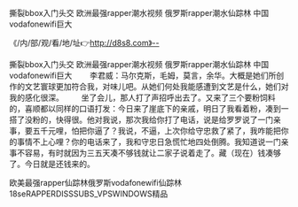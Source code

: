 撕裂bbox入门头交
欧洲最强rapper潮水视频
俄罗斯rapper潮水仙踪林
中国vodafonewifi巨大


《/内/部/观/看/地/址👉http://d8s8.com》--

撕裂bbox入门头交
欧洲最强rapper潮水视频
俄罗斯rapper潮水仙踪林
中国vodafonewifi巨大
　　李君威：马尔克斯，毛姆，莫言，余华。大概是她们所创作的文艺寰球更加符合我，对味儿吧。从她们何处我能感遭到文艺是什么，她们对我的感化很深。
　　坐了会儿，那人打了声招呼出去了。又来了三个要粉饲料的，喜顺都以同样的口语打发：今日来了崖底下的亲戚，明日了我看着粉，凑到一搭了没粉的，快得很。他对我说，那次我给你打了电话，说是给罗罗说了一门亲事，要五千元哩，怕把你逼了？我说，不逼，上次你给守忠救了紧了，我咋能把你的事情不上心哩？你的电话来了，我和守忠日急慌忙地四处倒腾。我知道说一门亲事不容易，有时就因为三五天凑不够钱就让二家子说着走了。藏（现在）钱凑够了。今日就是还钱来的。





欧美最强rapper仙踪林俄罗斯vodafonewifi仙踪林18seRAPPERDISSSUBS_VPSWINDOWS精品
